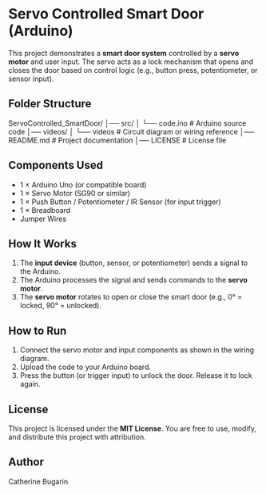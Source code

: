# Servo Controlled Smart Door (Arduino)

This project demonstrates a **smart door system** controlled by a **servo motor** and user input.
The servo acts as a lock mechanism that opens and closes the door based on control logic (e.g., button press, potentiometer, or sensor input).

## Folder Structure

ServoControlled_SmartDoor/
│── src/
│   └── code.ino      # Arduino source code
│── videos/
│   └── videos         # Circuit diagram or wiring reference
│── README.md               # Project documentation
│── LICENSE                 # License file

## Components Used

* 1 × Arduino Uno (or compatible board)
* 1 × Servo Motor (SG90 or similar)
* 1 × Push Button / Potentiometer / IR Sensor (for input trigger)
* 1 × Breadboard
* Jumper Wires

## How It Works

1. The **input device** (button, sensor, or potentiometer) sends a signal to the Arduino.
2. The Arduino processes the signal and sends commands to the **servo motor**.
3. The **servo motor** rotates to open or close the smart door (e.g., 0° = locked, 90° = unlocked).

## How to Run

1. Connect the servo motor and input components as shown in the wiring diagram.
2. Upload the code to your Arduino board.
3. Press the button (or trigger input) to unlock the door. Release it to lock again.

## License

This project is licensed under the **MIT License**.
You are free to use, modify, and distribute this project with attribution.

## Author

Catherine Bugarin